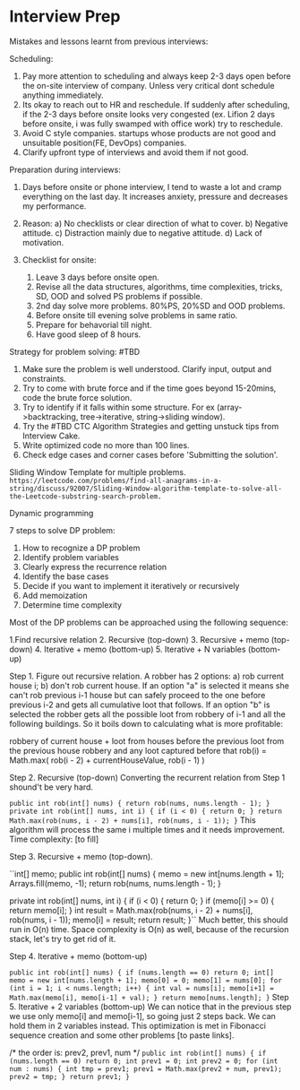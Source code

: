 # Interview Prep

Mistakes and lessons learnt from previous interviews:

Scheduling:
1. Pay more attention to scheduling and always keep 2-3 days open before the on-site interview of company. Unless very critical dont schedule anything immediately.
2. Its okay to reach out to HR and reschedule. If suddenly after scheduling, if the 2-3 days before onsite looks very congested (ex. Lifion 2 days before onsite, i was fully swamped with office work) try to reschedule.
3. Avoid C style companies. startups whose products are not good and unsuitable position(FE, DevOps) companies.
4. Clarify upfront type of interviews and avoid them if not good.

Preparation during interviews:

1. Days before onsite or phone interview, I tend to waste a lot and cramp everything on the last day.
It increases anxiety, pressure and decreases my performance.
2. Reason: 
    a) No checklists or clear direction of what to cover.
    b) Negative attitude.
    c) Distraction mainly due to negative attitude.
    d) Lack of motivation.

3. Checklist for onsite:
    1. Leave 3 days before onsite open.
    2. Revise all the data structures, algorithms, time complexities, tricks, SD, OOD and solved PS problems if possible.
    3. 2nd day solve more problems. 80%PS, 20%SD and OOD problems.
    4. Before onsite till evening solve problems in same ratio.
    5. Prepare for behavorial till night.
    6. Have good sleep of 8 hours.
    
Strategy for problem solving: #TBD
1. Make sure the problem is well understood. Clarify input, output and constraints. 
2. Try to come with brute force and if the time goes beyond 15-20mins, code the brute force solution.
3. Try to identify if it falls within some structure. For ex (array->backtracking, tree->iterative, string->sliding window).
4. Try the #TBD CTC Algorithm Strategies and getting unstuck tips from Interview Cake.
5. Write optimized code no more than 100 lines.
6. Check edge cases and corner cases before 'Submitting the solution'.

Sliding Window Template for multiple problems.
``https://leetcode.com/problems/find-all-anagrams-in-a-string/discuss/92007/Sliding-Window-algorithm-template-to-solve-all-the-Leetcode-substring-search-problem.``

Dynamic programming

7 steps to solve DP problem:

1. How to recognize a DP problem
2. Identify problem variables
3. Clearly express the recurrence relation
4. Identify the base cases
5. Decide if you want to implement it iteratively or recursively
6. Add memoization
7. Determine time complexity

Most of the DP problems can be approached using the following sequence:

1.Find recursive relation
2. Recursive (top-down)
3. Recursive + memo (top-down)
4. Iterative + memo (bottom-up)
5. Iterative + N variables (bottom-up)

Step 1. Figure out recursive relation.
A robber has 2 options: a) rob current house i; b) don't rob current house.
If an option "a" is selected it means she can't rob previous i-1 house but can safely proceed to the one before previous i-2 and gets all cumulative loot that follows.
If an option "b" is selected the robber gets all the possible loot from robbery of i-1 and all the following buildings.
So it boils down to calculating what is more profitable:

robbery of current house + loot from houses before the previous
loot from the previous house robbery and any loot captured before that
rob(i) = Math.max( rob(i - 2) + currentHouseValue, rob(i - 1) )

Step 2. Recursive (top-down)
Converting the recurrent relation from Step 1 shound't be very hard.

``public int rob(int[] nums) {
    return rob(nums, nums.length - 1);
}
private int rob(int[] nums, int i) {
    if (i < 0) {
        return 0;
    }
    return Math.max(rob(nums, i - 2) + nums[i], rob(nums, i - 1));
}``
This algorithm will process the same i multiple times and it needs improvement. Time complexity: [to fill]

Step 3. Recursive + memo (top-down).

``int[] memo;
public int rob(int[] nums) {
    memo = new int[nums.length + 1];
    Arrays.fill(memo, -1);
    return rob(nums, nums.length - 1);
}

private int rob(int[] nums, int i) {
    if (i < 0) {
        return 0;
    }
    if (memo[i] >= 0) {
        return memo[i];
    }
    int result = Math.max(rob(nums, i - 2) + nums[i], rob(nums, i - 1));
    memo[i] = result;
    return result;
}``
Much better, this should run in O(n) time. Space complexity is O(n) as well, because of the recursion stack, let's try to get rid of it.

Step 4. Iterative + memo (bottom-up)

``public int rob(int[] nums) {
    if (nums.length == 0) return 0;
    int[] memo = new int[nums.length + 1];
    memo[0] = 0;
    memo[1] = nums[0];
    for (int i = 1; i < nums.length; i++) {
        int val = nums[i];
        memo[i+1] = Math.max(memo[i], memo[i-1] + val);
    }
    return memo[nums.length];
}``
Step 5. Iterative + 2 variables (bottom-up)
We can notice that in the previous step we use only memo[i] and memo[i-1], so going just 2 steps back. We can hold them in 2 variables instead. This optimization is met in Fibonacci sequence creation and some other problems [to paste links].

/* the order is: prev2, prev1, num  */
``public int rob(int[] nums) {
    if (nums.length == 0) return 0;
    int prev1 = 0;
    int prev2 = 0;
    for (int num : nums) {
        int tmp = prev1;
        prev1 = Math.max(prev2 + num, prev1);
        prev2 = tmp;
    }
    return prev1;
}``
